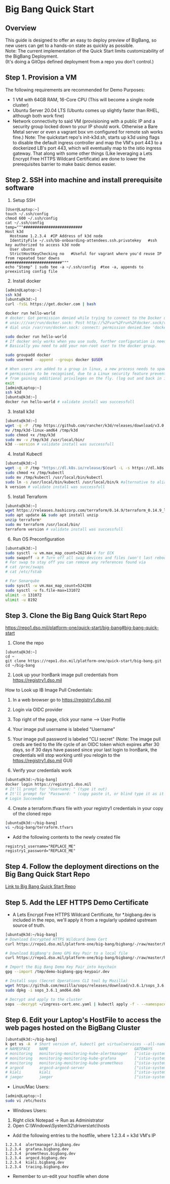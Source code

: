# Big Bang Quick Start


## Overview 
This guide is designed to offer an easy to deploy preview of BigBang, so new users can get to a hands-on state as quickly as possible.       
Note: The current implementation of the Quick Start limits customizability of the BigBang Deployment.      
(It's doing a GitOps defined deployment from a repo you don't control.)


## Step 1. Provision a VM
The following requirements are recommended for Demo Purposes: 
* 1 VM with 64GB RAM, 16-Core CPU (This will become a single node cluster)
* Ubuntu Server 20.04 LTS (Ubuntu comes up slightly faster than RHEL, although both work fine)
* Network connectivity to said VM (provisioning with a public IP and a security group locked down to your IP should work. Otherwise a Bare Metal server or even a vagrant box vm configured for remote ssh works fine.)
Note: The quickstart repo's init-k3d.sh, starts up k3d using flags to disable the default ingress controller and map the VM's port 443 to a dockerized LB's port 443, which will eventually map to the istio ingress gateway. That along with some other things (Like leveraging a Lets Encrypt Free HTTPS Wildcard Certificate) are done to lower the prerequisites barrier to make basic demos easier. 


## Step 2. SSH into machine and install prerequisite software
1. Setup SSH
```
[User@Laptop:~]
touch ~/.ssh/config
chmod 600 ~/.ssh/config
cat ~/.ssh/config
temp="""##########################
Host k3d
  Hostname 1.2.3.4  #IP Address of k3d node
  IdentityFile ~/.ssh/bb-onboarding-attendees.ssh.privatekey   #ssh key authorized to access k3d node
  User ubuntu
  StrictHostKeyChecking no   #Useful for vagrant where you'd reuse IP from repeated tear downs
#########################"""
echo "$temp" | sudo tee -a ~/.ssh/config  #tee -a, appends to preexisting config file
```

2. Install docker
```bash
[admin@Laptop:~]
ssh k3d
[ubuntu@k3d:~]
curl -fsSL https://get.docker.com | bash

docker run hello-world
# docker: Got permission denied while trying to connect to the Docker daemon socket at 
# unix:///var/run/docker.sock: Post http://%2Fvar%2Frun%2Fdocker.sock/v1.35/containers/create: 
# dial unix /var/run/docker.sock: connect: permission denied.See 'docker run --help'.

sudo docker run hello-world
# If docker only works when you use sudo, further configuration is needed.
# Basically you need to add your non-root user to the docker group.

sudo groupadd docker
sudo usermod --append --groups docker $USER 

# When users are added to a group in linux, a new process needs to spawn in order for the new 
# permissions to be recognised, due to a Linux security feature preventing running processes 
# from gaining additional privileges on the fly. (log out and back in is the sure fire method)
exit
[admin@Laptop:~]
ssh k3d
[ubuntu@k3d:~]
docker run hello-world # validate install was successfull
```

3. Install k3d
```bash
[ubuntu@k3d:~]
wget -q -P  /tmp https://github.com/rancher/k3d/releases/download/v3.0.1/k3d-linux-amd64
mv /tmp/k3d-linux-amd64 /tmp/k3d
sudo chmod +x /tmp/k3d
sudo mv -v /tmp/k3d /usr/local/bin/
k3d --version # validate install was successfull
```

4. Install Kubectl
```bash
[ubuntu@k3d:~]
wget -q -P /tmp "https://dl.k8s.io/release/$(curl -L -s https://dl.k8s.io/release/stable.txt)/bin/linux/amd64/kubectl"
sudo chmod +x /tmp/kubectl
sudo mv /tmp/kubectl /usr/local/bin/kubectl
sudo ln -s /usr/local/bin/kubectl /usr/local/bin/k #alternative to alias k=kubectl in ~/.bashrc
k version # validate install was successfull
```

5. Install Terraform
```bash
[ubuntu@k3d:~]
wget https://releases.hashicorp.com/terraform/0.14.9/terraform_0.14.9_linux_amd64.zip
sudo apt update && sudo apt install unzip
unzip terraform*
sudo mv terraform /usr/local/bin/
terraform version # validate install was successfull
```

6. Run OS Preconfiguration 
```bash
[ubuntu@k3d:~]
sudo sysctl -w vm.max_map_count=262144 # for ECK
sudo swapoff -a # Turn off all swap devices and files (won't last reboot)
# For swap to stay off you can remove any references found via 
# cat /proc/swaps
# cat /etc/fstab

# For Sonarqube
sudo sysctl -w vm.max_map_count=524288
sudo sysctl -w fs.file-max=131072
ulimit -n 131072
ulimit -u 8192
```


## Step 3. Clone the Big Bang Quick Start Repo
https://repo1.dso.mil/platform-one/quick-start/big-bang#big-bang-quick-start

1. Clone the repo
```
[ubuntu@k3d:~]
cd ~
git clone https://repo1.dso.mil/platform-one/quick-start/big-bang.git
cd ~/big-bang
```

2. Look up your IronBank image pull credentials from https://registry1.dso.mil

  How to Look up IB Image Pull Credentials:
  1. In a web browser go to https://registry1.dso.mil
  2. Login via OIDC provider
  3. Top right of the page, click your name --> User Profile
  4. Your image pull username is labeled "Username"
  5. Your image pull password is labeled "CLI secret"
  (Note: The image pull creds are tied to the life cycle of an OIDC token which expires after 30 days, so if 30 days have passed since your last login to IronBank, the credentials will stop working until you relogin to the https://registry1.dso.mil GUI)


3. Verify your credentials work 
```bash
[ubuntu@k3d:~/big-bang]
docker login https://registry1.dso.mil
# It'll prompt for "Username: " (type it out)
# It'll prompt for "Password: " (copy paste it, or blind type it as it will be masked)
# Login Succeeded
```

4. Create a terraform.tfvars file with your registry1 credentials in your copy of the cloned repo
```bash
[ubuntu@k3d:~/big-bang]
vi ~/big-bang/terraform.tfvars
```

* Add the following contents to the newly created file
```text
registry1_username="REPLACE_ME"
registry1_password="REPLACE_ME"
```


## Step 4. Follow the deployment directions on the Big Bang Quick Start Repo
[Link to Big Bang Quick Start Repo](https://repo1.dso.mil/platform-one/quick-start/big-bang#big-bang-quick-start)


## Step 5. Add the LEF HTTPS Demo Certificate
* A Lets Encrypt Free HTTPS Wildcard Certificate, for *.bigbang.dev is included in the repo, we'll apply it from a regularly updated upstream source of truth.
```bash
[ubuntu@k3d:~/big-bang]
# Download Encrypted HTTPS Wildcard Demo Cert
curl https://repo1.dso.mil/platform-one/big-bang/bigbang/-/raw/master/hack/secrets/ingress-cert.yaml > ~/ingress-cert.enc.yaml

# Download BigBang's Demo GPG Key Pair to a local file
curl https://repo1.dso.mil/platform-one/big-bang/bigbang/-/raw/master/hack/bigbang-dev.asc > /tmp/demo-bigbang-gpg-keypair.dev

# Import the Big Bang Demo Key Pair into keychain
gpg --import /tmp/demo-bigbang-gpg-keypair.dev

# Install sops (Secret Operations CLI tool by Mozilla)
wget https://github.com/mozilla/sops/releases/download/v3.6.1/sops_3.6.1_amd64.deb
sudo dpkg -i sops_3.6.1_amd64.deb

# Decrypt and apply to the cluster
sops --decrypt ~/ingress-cert.enc.yaml | kubectl apply -f - --namespace=istio-system
```


## Step 6. Edit your Laptop's HostFile to access the web pages hosted on the BigBang Cluster
```bash
[ubuntu@k3d:~/big-bang]
k get vs -A  # Short version of, kubectl get virtualservices --all-namespaces
# NAMESPACE    NAME                                      GATEWAYS                HOSTS                          AGE
# monitoring   monitoring-monitoring-kube-alertmanager   ["istio-system/main"]   ["alertmanager.bigbang.dev"]   8d
# monitoring   monitoring-monitoring-kube-grafana        ["istio-system/main"]   ["grafana.bigbang.dev"]        8d
# monitoring   monitoring-monitoring-kube-prometheus     ["istio-system/main"]   ["prometheus.bigbang.dev"]     8d
# argocd       argocd-argocd-server                      ["istio-system/main"]   ["argocd.bigbang.dev"]         8d
# kiali        kiali                                     ["istio-system/main"]   ["kiali.bigbang.dev"]          8d
# jaeger       jaeger                                    ["istio-system/main"]   ["tracing.bigbang.dev"]        8d
```

* Linux/Mac Users:
```bash
[admin@Laptop:~]
sudo vi /etc/hosts
```

* Windows Users: 
1. Right click Notepad -> Run as Administrator
2. Open C:\Windows\System32\drivers\etc\hosts

* Add the following entries to the hostfile, where 1.2.3.4 = k3d VM's IP
```text
1.2.3.4  alertmanager.bigbang.dev
1.2.3.4  grafana.bigbang.dev
1.2.3.4  prometheus.bigbang.dev
1.2.3.4  argocd.bigbang.dev
1.2.3.4  kiali.bigbang.dev
1.2.3.4  tracing.bigbang.dev
```

* Remember to un-edit your hostfile when done
